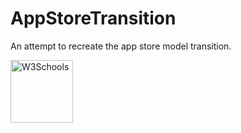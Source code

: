 # AppStoreTransition


An attempt to recreate the app store model transition.


 <a href="https://imgur.com/a/HFWPeYZ">
<img border="0" alt="W3Schools" src="logo_w3s.gif" width="100" height="100">
</a>
 
 
 
 
